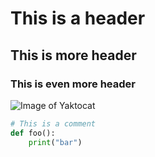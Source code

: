 # This is a header
## This is more header
### This is even more header  


![Image of Yaktocat](https://octodex.github.com/images/yaktocat.png)

```python
# This is a comment
def foo():
    print("bar")
```
